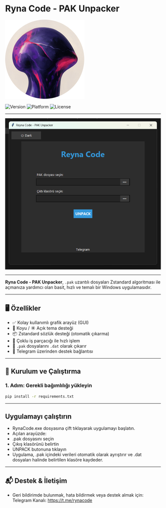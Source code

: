 # Ryna Code - PAK Unpacker

![Logo](ryna.png)

![Version](https://img.shields.io/badge/version-1.0-blue.svg)
![Platform](https://img.shields.io/badge/platform-Windows-lightgrey)
![License](https://img.shields.io/github/license/SethConfig/SethF)

---

 ![Arayüz](sc2.png)

---

**Ryna Code - PAK Unpacker**, `.pak` uzantılı dosyaları Zstandard algoritması ile açmanıza yardımcı olan basit, hızlı ve temalı bir Windows uygulamasıdır.

---

## 🖥️ Özellikler

- ✅ Kolay kullanımlı grafik arayüz (GUI)
- 🌙 Koyu / ☀️ Açık tema desteği
- 📦 Zstandard sözlük desteği (otomatik çıkarma)
- 🚀 Çoklu iş parçacığı ile hızlı işlem
- 📁 `.pak` dosyalarını `.dat` olarak çıkarır
- 🔗 Telegram üzerinden destek bağlantısı

---

## 🔧 Kurulum ve Çalıştırma

### 1. Adım: Gerekli bağımlılığı yükleyin

```bash
pip install -r requirements.txt
```

---

## Uygulamayı çalıştırın
- RynaCode.exe dosyasına çift tıklayarak uygulamayı başlatın.
- Açılan arayüzde:
- .pak dosyasını seçin
- Çıkış klasörünü belirtin
- UNPACK butonuna tıklayın
- Uygulama, .pak içindeki verileri otomatik olarak ayrıştırır ve .dat dosyaları halinde belirtilen klasöre kaydeder.

---

## 📬 Destek & İletişim
- Geri bildirimde bulunmak, hata bildirmek veya destek almak için:
Telegram Kanalı: https://t.me/rynacode
